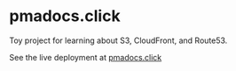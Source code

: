 # pmadocs.click

Toy project for learning about S3, CloudFront, and Route53.

See the live deployment at [pmadocs.click](https://pmadocs.click/)
